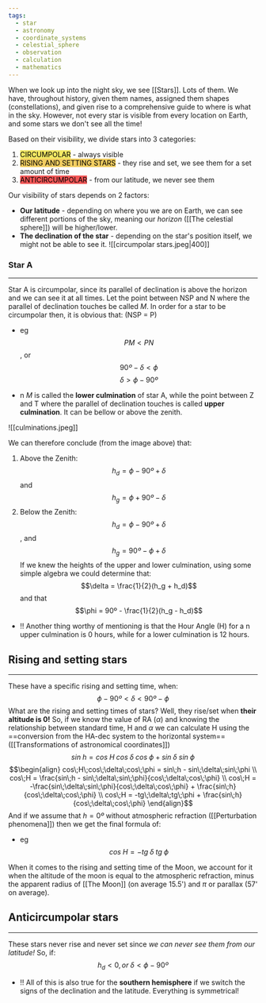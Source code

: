 ```yaml
---
tags:
  - star
  - astronomy
  - coordinate_systems
  - celestial_sphere
  - observation
  - calculation
  - mathematics
---
```

When we look up into the night sky, we see [[Stars]]. Lots of them. We have, throughout history, given them names, assigned them shapes (constellations), and given rise to a comprehensive guide to where is what in the sky. However, not every star is visible from every location on Earth, and some stars we don't see all the time! 

Based on their visibility, we divide stars into 3 categories:
1. <mark style="background: #f2e863;">CIRCUMPOLAR</mark> - always visible
2. <mark style="background: #f2cd60;">RISING AND SETTING STARS</mark> - they rise and set, we see them for a set amount of time
3. <mark style="background: #f25757;">ANTICIRCUMPOLAR</mark> - from our latitude, we never see them

Our visibility of stars depends on 2 factors:
- **Our latitude** - depending on where you we are on Earth, we can see different portions of the sky, meaning our *horizon* ([[The celestial sphere]]) will be higher/lower.
- **The declination of the star** - depending on the star's position itself, we might not be able to see it.
![[circumpolar stars.jpeg|400]]
### Star A
---
Star A is circumpolar, since its parallel of declination is above the horizon and we can see it at all times. Let the point between NSP and N where the parallel of declination touches be called $M$. In order for a star to be circumpolar then, it is obvious that: (NSP = P)
- eg $$PM < PN$$, or $$90º-\delta < \phi$$ $$\delta > \phi - 90º$$

- n $M$ is called the **lower culmination** of star A, while the point between Z and T where the parallel of declination touches is called **upper culmination**. It can be bellow or above the zenith. 

![[culminations.jpeg]]

We can therefore conclude (from the image above) that:
1. Above the Zenith:$$h_d = \phi - 90º + \delta$$ and $$h_g = \phi + 90º - \delta$$
2. Below the Zenith:$$h_d = \phi - 90º + \delta$$, and $$h_g = 90º - \phi + \delta$$
If we knew the heights of the upper and lower culmination, using some simple algebra we could determine that:$$\delta = \frac{1}{2}(h_g + h_d)$$ and that$$\phi = 90º - \frac{1}{2}(h_g - h_d)$$
- !! Another thing worthy of mentioning is that the Hour Angle (H) for a n upper culmination is 0 hours, while for a lower culmination is 12 hours. 

## Rising and setting stars
---
These have a specific rising and setting time, when:$$\phi-90º < \delta < 90º-\phi$$
What are the rising and setting times of stars? Well, they rise/set when **their altitude is 0!** So, if we know the value of RA ($\alpha$) and knowing the relationship between standard time, H and $\alpha$ we can calculate H using the ==conversion from the HA-dec system to the horizontal system==([[Transformations of astronomical coordinates]]) $$sin\;h = cos\;H\;cos\;\delta\;cos\;\phi + sin\;\delta\;sin\;\phi$$
$$\begin{align} cos\;H\;cos\;\delta\;cos\;\phi = sin\;h - sin\;\delta\;sin\;\phi \\
cos\;H = \frac{sin\;h - sin\;\delta\;sin\;\phi}{cos\;\delta\;cos\;\phi} \\
cos\;H = -\frac{sin\;\delta\;sin\;\phi}{cos\;\delta\;cos\;\phi} + \frac{sin\;h}{cos\;\delta\;cos\;\phi} \\
cos\;H = -tg\;\delta\;tg\;\phi + \frac{sin\;h}{cos\;\delta\;cos\;\phi}
\end{align}$$
And if we assume that $h=0º$ without atmospheric refraction ([[Perturbation phenomena]]) then we get the final formula of:
- eg $$cos\;H = -tg\;\delta\;tg\;\phi$$

When it comes to the rising and setting time of the Moon, we account for it when the altitude of the moon is equal to the atmospheric refraction, minus the apparent radius of [[The Moon]] (on average 15.5') and $\pi$ or parallax (57' on average). 
## Anticircumpolar stars
---
These stars never rise and never set since *we can never see them from our latitude!* So, if:$$h_d < 0, or\;\delta < \phi - 90º$$
- !! All of this is also true for the **southern hemisphere** if we switch the signs of the declination and the latitude. Everything is symmetrical!

